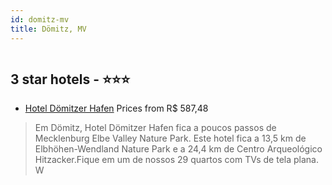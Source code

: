 ```yaml
---
id: domitz-mv
title: Dömitz, MV
---
```


<center><img src="https://i.travelapi.com/hotels/30000000/29850000/29845400/29845389/da9dc789_z.jpg" alt="" /></center>


##  3 star hotels - ⭐️⭐️⭐️

-    [Hotel Dömitzer Hafen](https://www.hurb.com/br/aud/https://www.hurb.com/br/hotels/domitz/hotel-domitzer-hafen-HT-485N?cmp=18055) Prices from R$ 587,48
   > Em Dömitz, Hotel Dömitzer Hafen fica a poucos passos de Mecklenburg Elbe Valley Nature Park.  Este hotel fica a 13,5 km de Elbhöhen-Wendland Nature Park e a 24,4 km de Centro Arqueológico Hitzacker.Fique em um de nossos 29 quartos com TVs de tela plana. W
